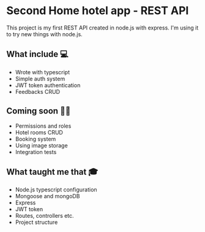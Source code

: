 # Second Home hotel app - REST API
This project is my first REST API created in node.js with express.
I'm using it to try new things with node.js.

## What include 💻
- Wrote with typescript
- Simple auth system
- JWT token authentication
- Feedbacks CRUD

## Coming soon 👨‍💻
- Permissions and roles
- Hotel rooms CRUD
- Booking system
- Using image storage
- Integration tests

## What taught me that 🎓
- Node.js typescript configuration
- Mongoose and mongoDB
- Express
- JWT token
- Routes, controllers etc.
- Project structure
